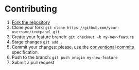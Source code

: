 # Contributing

1. [Fork the repository](https://github.com/pruizlezcano/textpanel/fork)
2. Clone your fork: `git clone https://github.com/your-username/textpanel.git`
3. Create your feature branch: `git checkout -b my-new-feature`
4. Stage changes `git add .`
5. Commit your changes: please, use the [conventional commits](https://www.conventionalcommits.org) specification.
6. Push to the branch: `git push origin my-new-feature`
7. Submit a pull request
